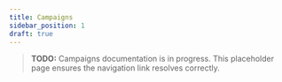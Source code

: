 ```yaml
---
title: Campaigns
sidebar_position: 1
draft: true
---
```


> **TODO:** Campaigns documentation is in progress. This placeholder page ensures the navigation link resolves correctly.
